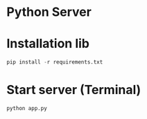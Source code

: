 # Python Server

# Installation lib
```s
pip install -r requirements.txt
```


# Start server (Terminal)
```s
python app.py
```